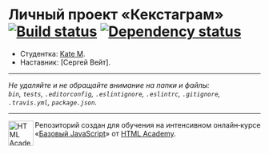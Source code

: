# Личный проект «Кекстаграм» [![Build status][travis-image]][travis-url] [![Dependency status][dependency-image]][dependency-url]

* Студентка: [Kate M](https://up.htmlacademy.ru/javascript/6/user/70920).
* Наставник: [Сергей Вейт].

---

_Не удаляйте и не обращайте внимание на папки и файлы:_<br>
_`bin`, `tests`, `.editorconfig`, `.eslintignore`, `.eslintrc`, `.gitignore`, `.travis.yml`, `package.json`._

---

<a href="https://htmlacademy.ru/intensive/javascript"><img align="left" width="50" height="50" title="HTML Academy" src="https://up.htmlacademy.ru/static/img/intensive/javascript/logo-for-github.svg"></a>

Репозиторий создан для обучения на интенсивном онлайн‑курсе «[Базовый JavaScript](https://htmlacademy.ru/intensive/javascript)» от [HTML Academy](https://htmlacademy.ru).

[travis-image]: https://travis-ci.org/htmlacademy-javascript/70920-kekstagram.svg?branch=master
[travis-url]: https://travis-ci.org/htmlacademy-javascript/70920-kekstagram
[dependency-image]: https://david-dm.org/htmlacademy-javascript/70920-kekstagram.svg?style=flat-square
[dependency-url]: https://david-dm.org/htmlacademy-javascript/70920-kekstagram
